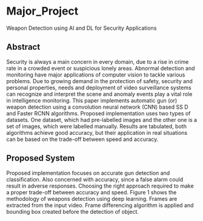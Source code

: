 # Major_Project
Weapon Detection using AI and DL for Security Applications

## Abstract

Security is always a main concern in every domain, due to a rise in crime rate in a crowded event or suspicious lonely areas. Abnormal detection and monitoring have major applications of computer vision to tackle various problems. Due to growing demand in the protection of safety, security and personal properties, needs and deployment of video surveillance systems can recognize and interpret the scene and anomaly events play a vital role in intelligence monitoring. This paper implements automatic gun (or) weapon detection using a convolution neural network (CNN) based SS D and Faster RCNN algorithms. Proposed implementation uses two types of datasets. One dataset, which had pre-labelled images and the other one is a set of images, which were labelled manually. Results are tabulated, both algorithms achieve good accuracy, but their application in real situations can be based on the trade-off between speed and accuracy. 

## Proposed System

Proposed implementation focuses on accurate gun detection and classification. Also concerned with accuracy, since a false alarm could result in adverse responses. Choosing the right approach required to make a proper trade-off between accuracy and speed. Figure 1 shows the methodology of weapons detection using deep learning. Frames are extracted from the input video. Frame differencing algorithm is applied and bounding box created before the detection of object.
